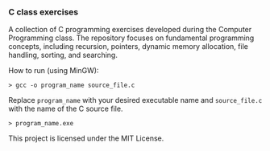 ### C class exercises

A collection of C programming exercises developed during 
the Computer Programming class. The repository focuses on 
fundamental programming concepts, including recursion, 
pointers, dynamic memory allocation, file handling, sorting, 
and searching.

How to run (using MinGW):
  ```
  > gcc -o program_name source_file.c
  ```

Replace `program_name` with your desired executable name and 
`source_file.c` with the name of the C source file.
 ```
 > program_name.exe
 ```
This project is licensed under the MIT License.
